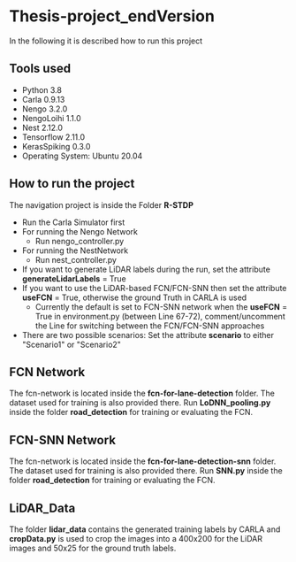 # Thesis-project_endVersion

In the following it is described how to run this project

## Tools used
- Python 3.8
- Carla 0.9.13
- Nengo 3.2.0
- NengoLoihi 1.1.0
- Nest 2.12.0
- Tensorflow 2.11.0
- KerasSpiking 0.3.0
- Operating System: Ubuntu 20.04

## How to run the project
The navigation project is inside the Folder **R-STDP**
- Run the Carla Simulator first
- For running the Nengo Network
	- Run nengo_controller.py
- For running the NestNetwork
	- Run nest_controller.py
- If you want to generate LiDAR labels during the run, set the attribute **generateLidarLabels** = True
- If you want to use the LiDAR-based FCN/FCN-SNN then set the attribute **useFCN** = True, otherwise the ground Truth in CARLA is used
	- Currently the default is set to FCN-SNN network when the  **useFCN** = True in environment.py (between Line 67-72), comment/uncomment the Line for switching between the FCN/FCN-SNN approaches
- There are two possible scenarios: Set the attribute **scenario** to either "Scenario1" or "Scenario2"

## FCN Network
The fcn-network is located inside the **fcn-for-lane-detection** folder. The dataset used for training is also provided there. Run **LoDNN_pooling.py** inside the folder **road_detection** for training or evaluating the FCN.
## FCN-SNN Network
The fcn-network is located inside the **fcn-for-lane-detection-snn** folder. The dataset used for training is also provided there. Run **SNN.py** inside the folder **road_detection** for training or evaluating the FCN.

## LiDAR_Data
The folder **lidar_data** contains the generated training labels by CARLA and **cropData.py** is used to crop the images into a 400x200 for the LiDAR images and 50x25 for the ground truth labels.